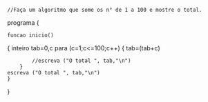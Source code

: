 	//Faça um algoritmo que some os n° de 1 a 100 e mostre o total.


programa
{
	
	funcao inicio()
{
	     inteiro tab=0,c
	para (c=1;c<=100;c++)
		{
			tab=(tab+c)
			
			//escreva ("O total ", tab,"\n")
		}
	escreva ("O total ", tab,"\n")
	}
}

